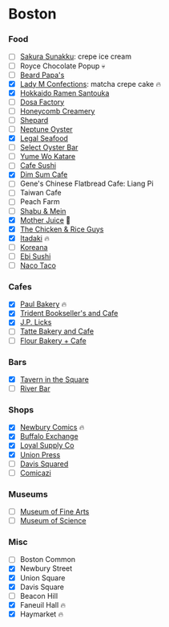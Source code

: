 Boston
======

### Food
- [ ] [Sakura Sunakku](http://www.sakurasunakku.com/index.html): crepe ice cream
- [ ] Royce Chocolate Popup 💀
- [ ] [Beard Papa's](http://beardpapa.com/)
- [x] [Lady M Confections](https://www.ladym.com/): matcha crepe cake :fire:
- [x] [Hokkaido Ramen Santouka](https://www.santouka.co.jp/en)
- [ ] [Dosa Factory](http://dosaboston.com/)
- [ ] [Honeycomb Creamery](http://www.honeycombcreamery.com/)
- [ ] [Shepard](http://www.shepardcooks.com/)
- [ ] [Neptune Oyster](http://www.neptuneoyster.com/)
- [x] [Legal Seafood](http://www.legalseafoods.com/)
- [ ] [Select Oyster Bar](http://www.selectboston.com/)
- [ ] [Yume Wo Katare](http://www.yumewokatare.com/)
- [ ] [Cafe Sushi](http://www.yumewokatare.com/)
- [x] [Dim Sum Cafe](http://www.dimsumcafe.com/)
- [ ] Gene's Chinese Flatbread Cafe: Liang Pi
- [ ] Taiwan Cafe
- [ ] Peach Farm
- [ ] [Shabu &amp; Mein](http://www.shabumein.com/)
- [x] [Mother Juice](http://www.motherjuiceboston.com/) :poop:
- [x] [The Chicken &amp; Rice Guys](http://cnrguys.com/)
- [x] [Itadaki](http://www.itadakiboston.com/) :fire:
- [ ] [Koreana](http://koreanaboston.com/)
- [ ] [Ebi Sushi](http://ebisushi.com/)
- [ ] [Naco Taco](http://nacocentral.com/)

### Cafes
- [x] [Paul Bakery](http://www.paul-usa.com/en/) :fire:
- [x] [Trident Bookseller's and Cafe](http://tridentbookscafe.com/)
- [x] [J.P. Licks](http://www.jplicks.com/)
- [ ] [Tatte Bakery and Cafe](http://tattebakery.com/)
- [ ] [Flour Bakery + Cafe](http://flourbakery.com/)

### Bars
- [x] [Tavern in the Square](http://taverninthesquare.com/)
- [ ] [River Bar](http://river-bar.com/)

### Shops
- [x] [Newbury Comics](https://www.newburycomics.com/) :fire:
- [x] [Buffalo Exchange](http://www.buffaloexchange.com/)
- [x] [Loyal Supply Co](http://loyalsupplyco.com/)
- [x] [Union Press](http://www.unionpressprints.com/)
- [ ] [Davis Squared](http://www.davissquared.com/)
- [ ] [Comicazi](http://www.comicazi.com/)

### Museums
- [ ] [Museum of Fine Arts](http://www.mfa.org/)
- [ ] [Museum of Science](https://www.mos.org/)

### Misc
- [ ] Boston Common
- [x] Newbury Street
- [x] Union Square
- [x] Davis Square
- [ ] Beacon Hill
- [x] Faneuil Hall :fire:
- [x] Haymarket :fire:
